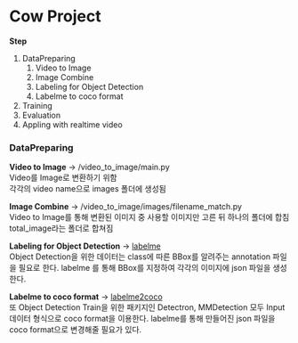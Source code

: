 # Cow Project

**Step**  
1. DataPreparing
    1. Video to Image
    2. Image Combine
    3. Labeling for Object Detection
    4. Labelme to coco format
2. Training
3. Evaluation
4. Appling with realtime video

### DataPreparing

**Video to Image** -> /video_to_image/main.py  
Video를 Image로 변환하기 위함  
각각의 video name으로 images 폴더에 생성됨

**Image Combine** -> /video_to_image/images/filename_match.py  
Video to Image를 통해 변환된 이미지 중 사용할 이미지만 고른 뒤 하나의 폴더에 합침 total_image라는 폴더로 합쳐짐

**Labeling for Object Detection** -> [labelme]('https://github.com/wkentaro/labelme#ubuntu')  
Object Detection을 위한 데이터는 class에 따른 BBox를 알려주는 annotation 파일을 필요로 한다. labelme 를 통해 BBox를 지정하여 각각의 이미지에 json 파일을 생성한다.

**Labelme to coco format** -> [labelme2coco]('https://github.com/fcakyon/labelme2coco')  
또 Object Detection Train을 위한 패키지인 Detectron, MMDetection 모두 Input 데이터 형식으로 coco format을 이용한다. labelme를 통해 만들어진 json 파일을 coco format으로 변경해줄 필요가 있다.


